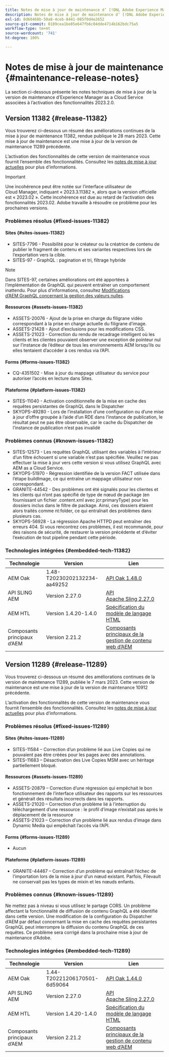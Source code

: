 ```yaml
---
title: Notes de mise à jour de maintenance d’ [!DNL Adobe Experience Manager]  as a Cloud Service associées à l’activation des fonctionnalités 2023.2.0.
description: Notes de mise à jour de maintenance d’ [!DNL Adobe Experience Manager]  as a Cloud Service associées à l’activation des fonctionnalités 2023.2.0.
exl-id: 0d60468b-50a8-4ceb-8441-085f0d4e2652
source-git-commit: 0109cea1be85e647fb6c04dde4714b162bdc75a5
workflow-type: tm+mt
source-wordcount: '741'
ht-degree: 100%

---
```


# Notes de mise à jour de maintenance {#maintenance-release-notes}

La section ci-dessous présente les notes techniques de mise à jour de la version de maintenance d’Experience Manager as a Cloud Service associées à l’activation des fonctionnalités 2023.2.0.

## Version 11382 {#release-11382}

Vous trouverez ci-dessous un résumé des améliorations continues de la mise à jour de maintenance 11382, rendue publique le 28 mars 2023. Cette mise à jour de maintenance est une mise à jour de la version de maintenance 11289 précédente.

L’activation des fonctionnalités de cette version de maintenance vous fournit l’ensemble des fonctionnalités. Consultez les [notes de mise à jour actuelles](/help/release-notes/release-notes-cloud/release-notes-current.md) pour plus d’informations.

>[!IMPORTANT]
>
> Une incohérence peut être notée sur l’interface utilisateur de Cloud Manager, indiquant « 2023.3.11382 », alors que la version officielle est « 2023.02 ». Cette incohérence est due au retard de l’activation des fonctionnalités 2023.02.
> Adobe travaille à résoudre ce problème pour les prochaines versions.

### Problèmes résolus {#fixed-issues-11382}

#### Sites {#sites-issues-11382}

- SITES-7796 - Possibilité pour le créateur ou la créatrice de contenu de publier le fragment de contenu et ses variantes respectives lors de l’exportation vers la cible.
- SITES-97 - GraphQL : pagination et tri, filtrage hybride

>[!NOTE]
>
> Dans SITES-97, certaines améliorations ont été apportées à l’implémentation de GraphQL qui peuvent entraîner un comportement inattendu. Pour plus d’informations, consultez [Modifications d’AEM GraphQL concernant la gestion des valeurs nulles](https://experienceleague.adobe.com/docs/experience-cloud-kcs/kbarticles/KA-21792.html?lang=fr).

#### Ressources {#assets-issues-11382}

- ASSETS-20076 - Ajout de la prise en charge du filigrane vidéo correspondant à la prise en charge actuelle du filigrane d’image.
- ASSETS-21428 - Ajout d’exclusions pour les modifications CSS.
- ASSETS-21023 - Correction du rendu de recadrage intelligent où les clients et les clientes pouvaient observer une exception de pointeur nul sur l’instance de l’éditeur de tous les environnements AEM lorsqu’ils ou elles tentaient d’accéder à ces rendus via l’API.

#### Forms {#forms-issues-11382}

- CQ-4351502 - Mise à jour du mappage utilisateur du service pour autoriser l’accès en lecture dans Sites.

#### Plateforme {#platform-issues-11382}

- SITES-11040 - Activation conditionnelle de la mise en cache des requêtes persistantes de GraphQL dans le Dispatcher
- SKYOPS-49280 - Lors de l’installation d’une configuration ou d’une mise à jour d’offre groupée à l’aide d’un RDE dans l’instance de publication, le résultat peut ne pas être observable, car le cache du Dispatcher de l’instance de publication n’est pas invalidé

### Problèmes connus {#known-issues-11382}

- SITES-12573 - Les requêtes GraphQL utilisant des variables à l’intérieur d’un filtre échouent si une variable n’est pas spécifiée. Veuillez ne pas effectuer la mise à jour vers cette version si vous utilisez GraphQL avec AEM as a Cloud Service.
- SKYOPS-51970 - Régression identifiée de la version FACT utilisée dans l’étape buildImage, ce qui entraîne un mappage utilisateur non correspondant.
- GRANITE-44542 - Des problèmes ont été signalés pour les clientes et les clients qui n’ont pas spécifié de type de nœud de package (en fournissant un fichier .content.xml avec jcr:primaryType) pour les dossiers inclus dans le filtre de package. Ainsi, ces dossiers étaient alors traités comme nt:folder, ce qui entraînait des problèmes dans plusieurs cas.
- SKYOPS-56928 - La régression Apache HTTPD peut entraîner des erreurs 404. Si vous rencontrez ces problèmes, il est recommandé, pour des raisons de sécurité, de restaurer la version précédente et d’éviter l’exécution de tout pipeline pendant cette période.

### Technologies intégrées {#embedded-tech-11382}

| Technologie | Version | Lien |
|---|---|---|
| AEM Oak | 1.48-T20230202132234-aa49252 | [API Oak 1.48.0](https://www.javadoc.io/doc/org.apache.jackrabbit/oak-api/1.48.0/index.html) |
| API SLING AEM | Version 2.27.0 | [API Apache Sling 2.27.0](https://www.javadoc.io/doc/org.apache.sling/org.apache.sling.api/latest/index.html) |
| AEM HTL | Version 1.4.20-1.4.0 | [Spécification du modèle de langage HTML](https://github.com/adobe/htl-spec) |
| Composants principaux d’AEM | Version 2.21.2 | [Composants principaux de la gestion de contenu web d’AEM](https://github.com/adobe/aem-core-wcm-components) |

## Version 11289 {#release-11289}

Vous trouverez ci-dessous un résumé des améliorations continues de la version de maintenance 11289, publiée le 7 mars 2023. Cette version de maintenance est une mise à jour de la version de maintenance 10912 précédente.

L’activation des fonctionnalités de cette version de maintenance vous fournit l’ensemble des fonctionnalités. Consultez les [notes de mise à jour actuelles](/help/release-notes/release-notes-cloud/release-notes-current.md) pour plus d’informations.

### Problèmes résolus {#fixed-issues-11289}

#### Sites {#sites-issues-11289}

- SITES-11584 – Correction d’un problème lié aux Live Copies qui ne pouvaient pas être créées pour les pages avec des annotations.
- SITES-11683 – Désactivation des Live Copies MSM avec un héritage partiellement bloqué.

#### Ressources {#assets-issues-11289}

- ASSETS-20879 – Correction d’une régression qui empêchait le bon fonctionnement de l’interface utilisateur des rapports sur les ressources et générait des résultats incorrects dans les rapports.
- ASSETS-21020 – Correction d’un problème lié à l’interruption du téléchargement d’une ressource : le profil d’image n’existait pas après le déplacement de la ressource
- ASSETS-21023 – Correction d’un problème lié aux rendus d’image dans Dynamic Media qui empêchait l’accès via l’API.

#### Forms {#forms-issues-11289}

- Aucun

#### Plateforme {#platform-issues-11289}

- GRANITE-44467 – Correction d’un problème qui entraînait l’échec de l’importation lors de la mise à jour d’un nœud existant. Parfois, Filevault ne conservait pas les types de mixin et les nœuds enfants.

### Problèmes connus {#known-issues-11289}

Ne mettez pas à niveau si vous utilisez le partage CORS. Un problème affectant la fonctionnalité de diffusion de contenu GraphQL a été identifié dans cette version. Une modification de la configuration du Dispatcher d’AEM par défaut concernant la mise en cache des requêtes persistantes GraphQL peut interrompre la diffusion du contenu GraphQL de ces requêtes. Ce problème sera corrigé dans la prochaine mise à jour de maintenance d’Adobe.

### Technologies intégrées {#embedded-tech-11289}

| Technologie | Version | Lien |
|---|---|---|
| AEM Oak | 1.44-T20221206170501-6d59064 | [API Oak 1.44.0](https://www.javadoc.io/doc/org.apache.jackrabbit/oak-api/1.44.0/index.html) |
| API SLING AEM | Version 2.27.0 | [API Apache Sling 2.27.0](https://www.javadoc.io/doc/org.apache.sling/org.apache.sling.api/latest/index.html) |
| AEM HTL | Version 1.4.20-1.4.0 | [Spécification du modèle de langage HTML](https://github.com/adobe/htl-spec) |
| Composants principaux d’AEM | Version 2.21.2 | [Composants principaux de la gestion de contenu web d’AEM](https://github.com/adobe/aem-core-wcm-components) |
